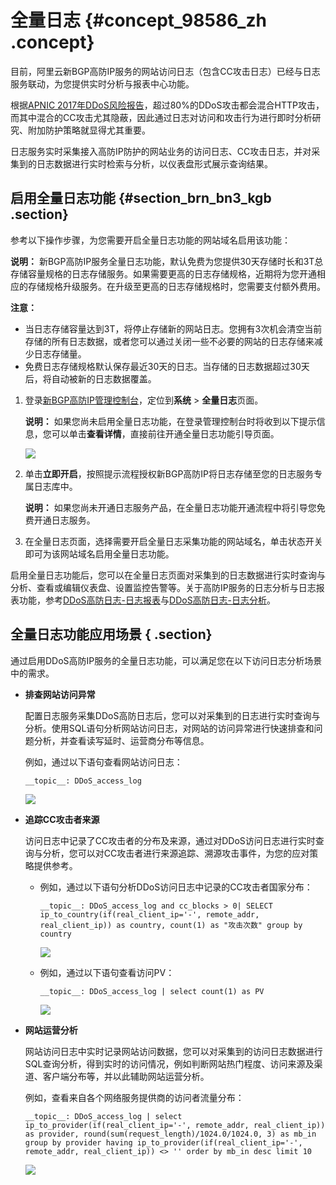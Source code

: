 # 全量日志 {#concept_98586_zh .concept}

目前，阿里云新BGP高防IP服务的网站访问日志（包含CC攻击日志）已经与日志服务联动，为您提供实时分析与报表中心功能。

根据[APNIC 2017年DDoS风险报告](https://blog.apnic.net/2018/04/03/the-DDoS-threat-landscape-in-2017/)，超过80%的DDoS攻击都会混合HTTP攻击，而其中混合的CC攻击尤其隐蔽，因此通过日志对访问和攻击行为进行即时分析研究、附加防护策略就显得尤其重要。

日志服务实时采集接入高防IP防护的网站业务的访问日志、CC攻击日志，并对采集到的日志数据进行实时检索与分析，以仪表盘形式展示查询结果。

## 启用全量日志功能 {#section_brn_bn3_kgb .section}

参考以下操作步骤，为您需要开启全量日志功能的网站域名启用该功能：

**说明：** 新BGP高防IP服务全量日志功能，默认免费为您提供30天存储时长和3T总存储容量规格的日志存储服务。如果需要更高的日志存储规格，近期将为您开通相应的存储规格升级服务。在升级至更高的日志存储规格时，您需要支付额外费用。

**注意：** 

-   当日志存储容量达到3T，将停止存储新的网站日志。您拥有3次机会清空当前存储的所有日志数据，或者您可以通过关闭一些不必要的网站的日志存储来减少日志存储量。
-   免费日志存储规格默认保存最近30天的日志。当存储的日志数据超过30天后，将自动被新的日志数据覆盖。

1.  登录[新BGP高防IP管理控制台](https://yundunnext.console.aliyun.com/?p=ddoscoo)，定位到**系统** \> **全量日志**页面。

    **说明：** 如果您尚未启用全量日志功能，在登录管理控制台时将收到以下提示信息，您可以单击**查看详情**，直接前往开通全量日志功能引导页面。

    ![](http://static-aliyun-doc.oss-cn-hangzhou.aliyuncs.com/assets/img/79698/154710799536936_zh-CN.png)

2.  单击**立即开启**，按照提示流程授权新BGP高防IP将日志存储至您的日志服务专属日志库中。

    **说明：** 如果您尚未开通日志服务产品，在全量日志功能开通流程中将引导您免费开通日志服务。

3.  在全量日志页面，选择需要开启全量日志采集功能的网站域名，单击状态开关即可为该网站域名启用全量日志功能。

启用全量日志功能后，您可以在全量日志页面对采集到的日志数据进行实时查询与分析、查看或编辑仪表盘、设置监控告警等。关于高防IP服务的日志分析与日志报表功能，参考[DDoS高防日志-日志报表](../../../../../cn.zh-CN/用户指南/云产品采集/新BGP高防日志/日志报表.md#)与[DDoS高防日志-日志分析](../../../../../cn.zh-CN/用户指南/云产品采集/新BGP高防日志/日志分析.md#)。

## 全量日志功能应用场景 { .section}

通过启用DDoS高防IP服务的全量日志功能，可以满足您在以下访问日志分析场景中的需求。

-   **排查网站访问异常**

    配置日志服务采集DDoS高防日志后，您可以对采集到的日志进行实时查询与分析。使用SQL语句分析网站访问日志，对网站的访问异常进行快速排查和问题分析，并查看读写延时、运营商分布等信息。

    例如，通过以下语句查看网站访问日志：

    `__topic__: DDoS_access_log`

    ![](http://static-aliyun-doc.oss-cn-hangzhou.aliyuncs.com/assets/img/79698/154710799536937_zh-CN.png)

-   **追踪CC攻击者来源**

    访问日志中记录了CC攻击者的分布及来源，通过对DDoS访问日志进行实时查询与分析，您可以对CC攻击者进行来源追踪、溯源攻击事件，为您的应对策略提供参考。

    -   例如，通过以下语句分析DDoS访问日志中记录的CC攻击者国家分布：

        `__topic__: DDoS_access_log and cc_blocks > 0| SELECT ip_to_country(if(real_client_ip='-', remote_addr, real_client_ip)) as country, count(1) as "攻击次数" group by country`

        ![](http://static-aliyun-doc.oss-cn-hangzhou.aliyuncs.com/assets/img/79698/154710799536938_zh-CN.png)

    -   例如，通过以下语句查看访问PV：

         `__topic__: DDoS_access_log | select count(1) as PV` 

        ![](http://static-aliyun-doc.oss-cn-hangzhou.aliyuncs.com/assets/img/79698/154710799536939_zh-CN.png)

-   **网站运营分析**

    网站访问日志中实时记录网站访问数据，您可以对采集到的访问日志数据进行SQL查询分析，得到实时的访问情况，例如判断网站热门程度、访问来源及渠道、客户端分布等，并以此辅助网站运营分析。

    例如，查看来自各个网络服务提供商的访问者流量分布：

    `__topic__: DDoS_access_log | select ip_to_provider(if(real_client_ip='-', remote_addr, real_client_ip)) as provider, round(sum(request_length)/1024.0/1024.0, 3) as mb_in group by provider having ip_to_provider(if(real_client_ip='-', remote_addr, real_client_ip)) <> '' order by mb_in desc limit 10` 

    ![](http://static-aliyun-doc.oss-cn-hangzhou.aliyuncs.com/assets/img/79698/154710799636940_zh-CN.png)


